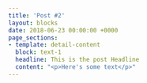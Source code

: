 ```yaml
---
title: 'Post #2'
layout: blocks
date: 2018-06-23 00:00:00 +0000
page_sections:
- template: detail-content
  block: text-1
  headline: This is the post Headline
  content: "<p>Here's some text</p>"
---
```

